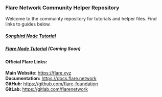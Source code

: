 ### Flare Network Community Helper Repository

Welcome to the commuinty repository for tutorials and helper files. Find links to guides below.

##### [Songbird Node Tutorial](tutorials/songbird-node-tutorial/readme.md)

##### [Flare Node Tutorial](tutorials/flare-node-tutorial/readme.md) (Coming Soon)

#### Official Flare Links:

**Main Website:** https://flare.xyz  
**Documentation:** https://docs.flare.network  
**GitHub:** https://github.com/flare-foundation  
**GitLab:** https://gitlab.com/flarenetwork
